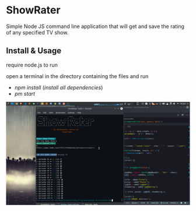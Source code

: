 # ShowRater
Simple Node JS command line application that will get and save the rating of any specified TV show. 

## Install & Usage
require node.js to run

open a terminal in the directory containing the files and run
- *npm install* (_install all dependencies_)
- *pm start* 

![Screenshot](screenshot.png)
